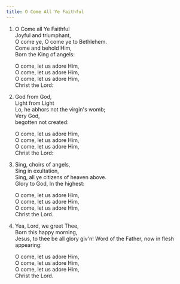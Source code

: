 ```yaml
---
title: O Come All Ye Faithful
---
```

1. O Come all Ye Faithful  
Joyful and triumphant,  
O come ye, O come ye to Bethlehem.  
Come and behold Him,  
Born the King of angels:

   O come, let us adore Him,  
O come, let us adore Him,  
O come, let us adore Him,  
Christ the Lord:

2. God from God,  
Light from Light  
Lo, he abhors not the virgin's womb;  
Very God,  
begotten not created:

   O come, let us adore Him,  
O come, let us adore Him,  
O come, let us adore Him,  
Christ the Lord:

3. Sing, choirs of angels,  
Sing in exultation,  
Sing, all ye citizens of heaven above.  
Glory to God, In the highest:

   O come, let us adore Him,  
O come, let us adore Him,  
O come, let us adore Him,  
Christ the Lord.

4. Yea, Lord, we greet Thee,  
Born this happy morning,  
Jesus, to thee be all glory giv'n!
Word of the Father, now in flesh appearing:

   O come, let us adore Him,  
O come, let us adore Him,  
O come, let us adore Him,  
Christ the Lord.
